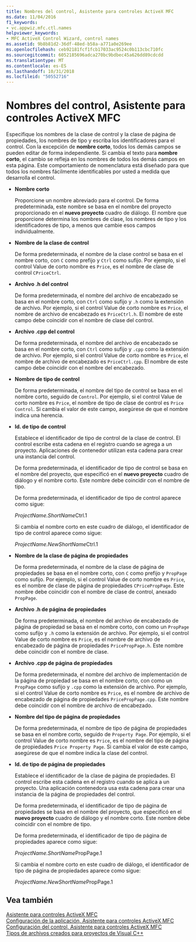 ```yaml
---
title: Nombres del control, Asistente para controles ActiveX MFC
ms.date: 11/04/2016
f1_keywords:
- vc.appwiz.mfc.ctl.names
helpviewer_keywords:
- MFC ActiveX Control Wizard, control names
ms.assetid: 9b8b81d2-36df-48ed-b58a-a771a0e269ee
ms.openlocfilehash: ceb92181fcf1fcb17033ac9524c0b113cbc710fc
ms.sourcegitcommit: 6052185696adca270bc9bdbec45a626dd89cdcdd
ms.translationtype: MT
ms.contentlocale: es-ES
ms.lasthandoff: 10/31/2018
ms.locfileid: "50552716"
---
```

# <a name="control-names-mfc-activex-control-wizard"></a>Nombres del control, Asistente para controles ActiveX MFC

Especifique los nombres de la clase de control y la clase de página de propiedades, los nombres de tipo y escriba los identificadores para el control. Con la excepción de **nombre corto**, todos los demás campos se pueden editar de forma independiente. Si cambia el texto para **nombre corto**, el cambio se refleja en los nombres de todos los demás campos en esta página. Este comportamiento de nomenclatura está diseñado para que todos los nombres fácilmente identificables por usted a medida que desarrolla el control.

- **Nombre corto**

   Proporcione un nombre abreviado para el control. De forma predeterminada, este nombre se basa en el nombre del proyecto proporcionado en el **nuevo proyecto** cuadro de diálogo. El nombre que proporcione determina los nombres de clase, los nombres de tipo y los identificadores de tipo, a menos que cambie esos campos individualmente.

- **Nombre de la clase de control**

   De forma predeterminada, el nombre de la clase control se basa en el nombre corto, con `C` como prefijo y `Ctrl` como sufijo. Por ejemplo, si el control Value de corto nombre es `Price`, es el nombre de clase de control `CPriceCtrl`.

- **Archivo .h del control**

   De forma predeterminada, el nombre del archivo de encabezado se basa en el nombre corto, con `Ctrl` como sufijo y `.h` como la extensión de archivo. Por ejemplo, si el control Value de corto nombre es `Price`, el nombre de archivo de encabezado es `PriceCtrl.h`. El nombre de este campo debe coincidir con el nombre de clase del control.

- **Archivo .cpp del control**

   De forma predeterminada, el nombre del archivo de encabezado se basa en el nombre corto, con `Ctrl` como sufijo y `.cpp` como la extensión de archivo. Por ejemplo, si el control Value de corto nombre es `Price`, el nombre de archivo de encabezado es `PriceCtrl.cpp`. El nombre de este campo debe coincidir con el nombre del encabezado.

- **Nombre de tipo de control**

   De forma predeterminada, el nombre del tipo de control se basa en el nombre corto, seguido de `Control`. Por ejemplo, si el control Value de corto nombre es `Price`, el nombre de tipo de clase de control es `Price Control`. Si cambia el valor de este campo, asegúrese de que el nombre indica una herencia.

- **Id. de tipo de control**

   Establece el identificador de tipo de control de la clase de control. El control escribe esta cadena en el registro cuando se agrega a un proyecto. Aplicaciones de contenedor utilizan esta cadena para crear una instancia del control.

   De forma predeterminada, el identificador de tipo de control se basa en el nombre del proyecto, que especificó en el **nuevo proyecto** cuadro de diálogo y el nombre corto. Este nombre debe coincidir con el nombre de tipo.

   De forma predeterminada, el identificador de tipo de control aparece como sigue:

   *ProjectName.ShortName*Ctrl.1

   Si cambia el nombre corto en este cuadro de diálogo, el identificador de tipo de control aparece como sigue:

   *ProjectName.NewShortName*Ctrl.1

- **Nombre de la clase de página de propiedades**

   De forma predeterminada, el nombre de la clase de página de propiedades se basa en el nombre corto, con `C` como prefijo y `PropPage` como sufijo. Por ejemplo, si el control Value de corto nombre es `Price`, es el nombre de clase de página de propiedades `CPricePropPage`. Este nombre debe coincidir con el nombre de clase de control, anexado `PropPage`.

- **Archivo .h de página de propiedades**

   De forma predeterminada, el nombre del archivo de encabezado de página de propiedad se basa en el nombre corto, con como un `PropPage` como sufijo y `.h` como la extensión de archivo. Por ejemplo, si el control Value de corto nombre es `Price`, es el nombre de archivo de encabezado de página de propiedades `PricePropPage.h`. Este nombre debe coincidir con el nombre de clase.

- **Archivo .cpp de página de propiedades**

   De forma predeterminada, el nombre del archivo de implementación de la página de propiedad se basa en el nombre corto, con como un `PropPage` como sufijo y `.cpp` como la extensión de archivo. Por ejemplo, si el control Value de corto nombre es `Price`, es el nombre de archivo de encabezado de página de propiedades `PricePropPage.cpp`. Este nombre debe coincidir con el nombre de archivo de encabezado.

- **Nombre del tipo de página de propiedades**

   De forma predeterminada, el nombre de tipo de página de propiedades se basa en el nombre corto, seguido de `Property Page`. Por ejemplo, si el control Value de corto nombre es `Price`, es el nombre del tipo de página de propiedades `Price Property Page`. Si cambia el valor de este campo, asegúrese de que el nombre indica la clase del control.

- **Id. de tipo de página de propiedades**

   Establece el identificador de la clase de página de propiedades. El control escribe esta cadena en el registro cuando se aplica a un proyecto. Una aplicación contenedora usa esta cadena para crear una instancia de la página de propiedades del control.

   De forma predeterminada, el identificador de tipo de página de propiedades se basa en el nombre del proyecto, que especificó en el **nuevo proyecto** cuadro de diálogo y el nombre corto. Este nombre debe coincidir con el nombre de tipo.

   De forma predeterminada, el identificador de tipo de página de propiedades aparece como sigue:

   *ProjectName.ShortName*PropPage.1

   Si cambia el nombre corto en este cuadro de diálogo, el identificador de tipo de página de propiedades aparece como sigue:

   *ProjectName.NewShortName*PropPage.1

## <a name="see-also"></a>Vea también

[Asistente para controles ActiveX MFC](../../mfc/reference/mfc-activex-control-wizard.md)<br/>
[Configuración de la aplicación, Asistente para controles ActiveX MFC](../../mfc/reference/application-settings-mfc-activex-control-wizard.md)<br/>
[Configuración del control, Asistente para controles ActiveX MFC](../../mfc/reference/control-settings-mfc-activex-control-wizard.md)<br/>
[Tipos de archivos creados para proyectos de Visual C++](../../ide/file-types-created-for-visual-cpp-projects.md)

